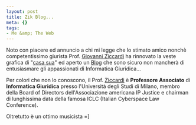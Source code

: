 ```yaml
--- 
layout: post
title: Zik Blog...
meta: {}
tags: 
- Me &amp; The Web
---
```

Noto con piacere ed annuncio a chi mi legge che lo stimato amico nonchè competentissimo giurista Prof. [Giovanni Ziccardi](http://www.ziccardi.org) ha rinnovato la veste grafica di "[casa sua](http://www.ziccardi.org)" ed aperto un [Blog](http://ziccardi.typepad.com/) che sono sicuro non mancherà di entusiasmare gli appassionati di Informatica Giuridica... 

Per colori che non lo conoscono, il Prof. [Ziccardi](http://www.ziccardi.org) è <strong>Professore Associato</strong> di <strong>Informatica Giuridica</strong> presso l'Università degli Studi di Milano, membro della Board of Directors dell'Associazione americana IP Justice e chairman di lunghissima data della famosa ICLC (Italian Cyberspace Law Conference).  

Oltretutto è un ottimo musicista =] 
